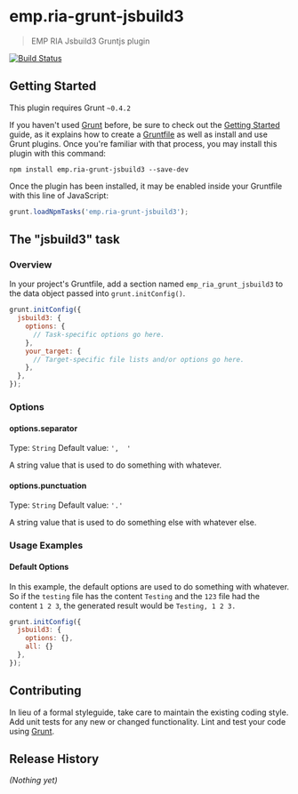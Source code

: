 # emp.ria-grunt-jsbuild3

> EMP RIA Jsbuild3 Gruntjs plugin

[![Build Status](https://travis-ci.org/viatsyshyn/grunt-jsbuild3.png)](https://travis-ci.org/viatsyshyn/grunt-jsbuild3)

## Getting Started
This plugin requires Grunt `~0.4.2`

If you haven't used [Grunt](http://gruntjs.com/) before, be sure to check out the [Getting Started](http://gruntjs.com/getting-started) guide, as it explains how to create a [Gruntfile](http://gruntjs.com/sample-gruntfile) as well as install and use Grunt plugins. Once you're familiar with that process, you may install this plugin with this command:

```shell
npm install emp.ria-grunt-jsbuild3 --save-dev
```

Once the plugin has been installed, it may be enabled inside your Gruntfile with this line of JavaScript:

```js
grunt.loadNpmTasks('emp.ria-grunt-jsbuild3');
```

## The "jsbuild3" task

### Overview
In your project's Gruntfile, add a section named `emp_ria_grunt_jsbuild3` to the data object passed into `grunt.initConfig()`.

```js
grunt.initConfig({
  jsbuild3: {
    options: {
      // Task-specific options go here.
    },
    your_target: {
      // Target-specific file lists and/or options go here.
    },
  },
});
```

### Options

#### options.separator
Type: `String`
Default value: `',  '`

A string value that is used to do something with whatever.

#### options.punctuation
Type: `String`
Default value: `'.'`

A string value that is used to do something else with whatever else.

### Usage Examples

#### Default Options
In this example, the default options are used to do something with whatever. So if the `testing` file has the content `Testing` and the `123` file had the content `1 2 3`, the generated result would be `Testing, 1 2 3.`

```js
grunt.initConfig({
  jsbuild3: {
    options: {},
    all: {}
  },
});
```

## Contributing
In lieu of a formal styleguide, take care to maintain the existing coding style. Add unit tests for any new or changed functionality. Lint and test your code using [Grunt](http://gruntjs.com/).

## Release History
_(Nothing yet)_
